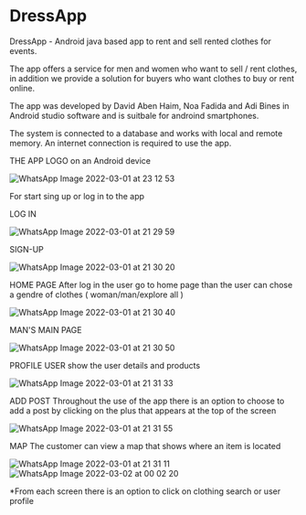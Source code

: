 # DressApp
DressApp - Android java based app to rent and sell rented clothes for events.

The app offers a service for men and women who want to sell / rent clothes, in addition we provide a solution for buyers who want clothes to buy or rent online.

The app was developed by David Aben Haim, Noa Fadida and Adi Bines in Android studio software and is suitbale for androind smartphones.

The system is connected to a database and works with local and remote memory. An internet connection is required to use the app.

THE APP LOGO
on an Android device

![WhatsApp Image 2022-03-01 at 23 12 53](https://user-images.githubusercontent.com/73758263/156249799-bdec9036-62c7-48b4-92b6-cbb8103fd1fa.jpeg)

For start sing up or log in to the app

LOG IN

![WhatsApp Image 2022-03-01 at 21 29 59](https://user-images.githubusercontent.com/73758263/156248825-485bad0b-d030-4ae2-a770-56bdfc2e4648.jpeg)


SIGN-UP

![WhatsApp Image 2022-03-01 at 21 30 20](https://user-images.githubusercontent.com/73758263/156248864-45e82144-fe03-4eec-a0c0-2217778d1812.jpeg)

HOME PAGE 
After log in the user go to home page than the user can chose a gendre of clothes ( woman/man/explore all )

![WhatsApp Image 2022-03-01 at 21 30 40](https://user-images.githubusercontent.com/73758263/156248881-dae98d3e-5ccc-4722-82ac-bc7130eddede.jpeg)


MAN'S MAIN PAGE

![WhatsApp Image 2022-03-01 at 21 30 50](https://user-images.githubusercontent.com/73758263/156249247-34997011-8195-4c67-9218-3674747af9b7.jpeg)

PROFILE USER 
show the user details and products

![WhatsApp Image 2022-03-01 at 21 31 33](https://user-images.githubusercontent.com/73758263/156249031-bf4b98eb-c20d-4cd7-b028-e100325cac8c.jpeg)


ADD POST
Throughout the use of the app there is an option to choose to add a post by clicking on the plus that appears at the top of the screen

![WhatsApp Image 2022-03-01 at 21 31 55](https://user-images.githubusercontent.com/73758263/156249139-09a7442b-78a3-43c9-badd-f82fede38cd1.jpeg)

MAP
The customer can view a map that shows where an item is located

![WhatsApp Image 2022-03-01 at 21 31 11](https://user-images.githubusercontent.com/73758263/156250930-514afee6-17f9-47b3-a63f-9f6ec4d8f667.jpeg)
![WhatsApp Image 2022-03-02 at 00 02 20](https://user-images.githubusercontent.com/73758263/156260789-60427dff-117d-4941-aa83-a384950ef03a.jpeg)

 
*From each screen there is an option to click on clothing search or user profile
